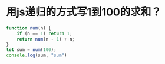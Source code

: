 # 用js递归的方式写1到100的求和？
```js
function num(n) {
    if (n == 1) return 1;
    return num(n - 1) + n;
}
let sum = num(100);
console.log(sum, "sum")

```